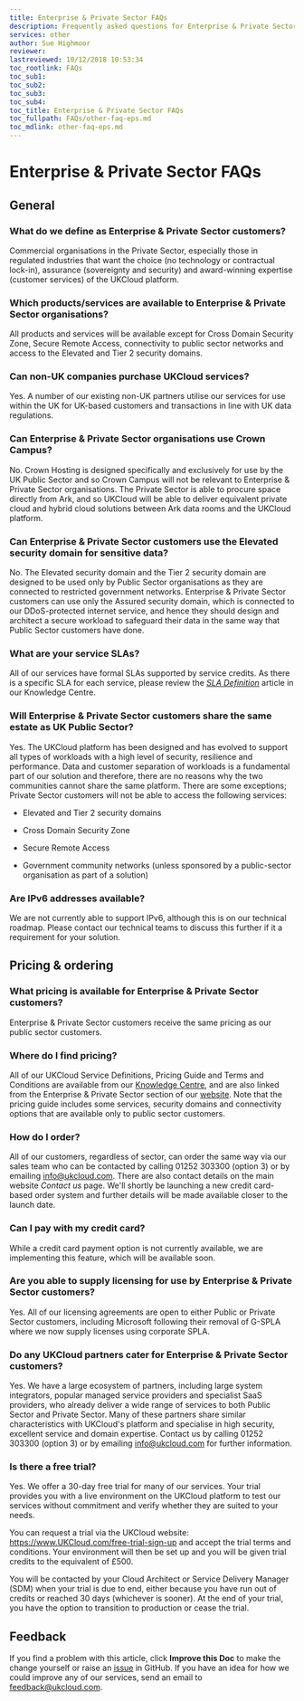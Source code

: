 ```yaml
---
title: Enterprise & Private Sector FAQs
description: Frequently asked questions for Enterprise & Private Sector
services: other
author: Sue Highmoor
reviewer:
lastreviewed: 10/12/2018 10:53:34
toc_rootlink: FAQs
toc_sub1: 
toc_sub2:
toc_sub3:
toc_sub4:
toc_title: Enterprise & Private Sector FAQs
toc_fullpath: FAQs/other-faq-eps.md
toc_mdlink: other-faq-eps.md
---
```


# Enterprise & Private Sector FAQs

## General

### What do we define as Enterprise & Private Sector customers?

Commercial organisations in the Private Sector, especially those in regulated industries that want the choice (no technology or contractual lock-in), assurance (sovereignty and security) and award-winning expertise (customer services) of the UKCloud platform.

### Which products/services are available to Enterprise & Private Sector organisations?

All products and services will be available except for Cross Domain Security Zone, Secure Remote Access, connectivity to public sector networks and access to the Elevated and Tier 2 security domains.

### Can non-UK companies purchase UKCloud services?

Yes. A number of our existing non-UK partners utilise our services for use within the UK for UK-based customers and transactions in line with UK data regulations.

### Can Enterprise & Private Sector organisations use Crown Campus?

No. Crown Hosting is designed specifically and exclusively for use by the UK Public Sector and so Crown Campus will not be relevant to Enterprise & Private Sector organisations. The Private Sector is able to procure space directly from Ark, and so UKCloud will be able to deliver equivalent private cloud and hybrid cloud solutions between Ark data rooms and the UKCloud platform.

### Can Enterprise & Private Sector customers use the Elevated security domain for sensitive data?

No. The Elevated security domain and the Tier 2 security domain are designed to be used only by Public Sector organisations as they are connected to restricted government networks. Enterprise & Private Sector customers can use only the Assured security domain, which is connected to our DDoS-protected internet service, and hence they should design and architect a secure workload to safeguard their data in the same way that Public Sector customers have done.

### What are your service SLAs?

All of our services have formal SLAs supported by service credits. As there is a specific SLA for each service, please review the [*SLA Definition*](https://docs.ukcloud.com/articles/other/other-ref-sla-definition.html) article in our Knowledge Centre.

### Will Enterprise & Private Sector customers share the same estate as UK Public Sector?

Yes. The UKCloud platform has been designed and has evolved to support all types of workloads with a high level of security, resilience and performance. Data and customer separation of workloads is a fundamental part of our solution and therefore, there are no reasons why the two communities cannot share the same platform. There are some exceptions; Private Sector customers will not be able to access the following services:

- Elevated and Tier 2 security domains

- Cross Domain Security Zone

- Secure Remote Access

- Government community networks (unless sponsored by a public-sector organisation as part of a solution)

### Are IPv6 addresses available?

We are not currently able to support IPv6, although this is on our technical roadmap. Please contact our technical teams to discuss this further if it a requirement for your solution.

## Pricing & ordering

### What pricing is available for Enterprise & Private Sector customers?

Enterprise & Private Sector customers receive the same pricing as our public sector customers.

### Where do I find pricing?

All of our UKCloud Service Definitions, Pricing Guide and Terms and Conditions are available from our [Knowledge Centre](other-ref-service-definitions.md), and are also linked from the Enterprise & Private Sector section of our [website](https://ukcloud.com/sectors/enterprise-private-sector/). Note that the pricing guide includes some services, security domains and connectivity options that are available only to public sector customers.

### How do I order?

All of our customers, regardless of sector, can order the same way via our sales team who can be contacted by calling 01252 303300 (option 3) or by emailing <info@ukcloud.com>. There are also contact details on the main website *Contact us* page. We'll shortly be launching a new credit card-based order system and further details will be made available closer to the launch date.

### Can I pay with my credit card?

While a credit card payment option is not currently available, we are implementing this feature, which will be available soon.

### Are you able to supply licensing for use by Enterprise & Private Sector customers?

Yes. All of our licensing agreements are open to either Public or Private Sector customers, including Microsoft following their removal of G-SPLA where we now supply licenses using corporate SPLA.

### Do any UKCloud partners cater for Enterprise & Private Sector customers?

Yes. We have a large ecosystem of partners, including large system integrators, popular managed service providers and specialist SaaS providers, who already deliver a wide range of services to both Public Sector and Private Sector.  Many of these partners share similar characteristics with UKCloud's platform and specialise in high security, excellent service and domain expertise. Contact us by calling 01252 303300 (option 3) or by emailing <info@ukcloud.com> for further information.

### Is there a free trial?

Yes. We offer a 30-day free trial for many of our services. Your trial provides you with a live environment on the UKCloud platform to test our services without commitment and verify whether they are suited to your needs.

You can request a trial via the UKCloud website: https://www.UKCloud.com/free-trial-sign-up and accept the trial terms and conditions. Your environment will then be set up and you will be given trial credits to the equivalent of £500.

You will be contacted by your Cloud Architect or Service Delivery Manager (SDM) when your trial is due to end, either because you have run out of credits or reached 30 days (whichever is sooner). At the end of your trial, you have the option to transition to production or cease the trial.

## Feedback

If you find a problem with this article, click **Improve this Doc** to make the change yourself or raise an [issue](https://github.com/UKCloud/documentation/issues) in GitHub. If you have an idea for how we could improve any of our services, send an email to <feedback@ukcloud.com>.
